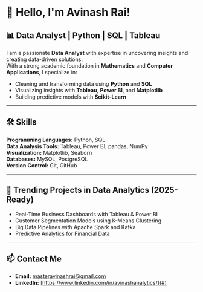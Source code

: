 # 👋 Hello, I'm Avinash Rai!  
## 📊 Data Analyst | Python | SQL | Tableau  

I am a passionate **Data Analyst** with expertise in uncovering insights and creating data-driven solutions.  
With a strong academic foundation in **Mathematics** and **Computer Applications**, I specialize in:  
- Cleaning and transforming data using **Python** and **SQL**  
- Visualizing insights with **Tableau**, **Power BI**, and **Matplotlib**  
- Building predictive models with **Scikit-Learn**  

---  

## 🛠️ Skills  
**Programming Languages:** Python, SQL  
**Data Analysis Tools:** Tableau, Power BI, pandas, NumPy  
**Visualization:** Matplotlib, Seaborn  
**Databases:** MySQL, PostgreSQL  
**Version Control:** Git, GitHub  

---  

## 🌟 Trending Projects in Data Analytics (2025-Ready)  
- Real-Time Business Dashboards with Tableau & Power BI  
- Customer Segmentation Models using K-Means Clustering  
- Big Data Pipelines with Apache Spark and Kafka  
- Predictive Analytics for Financial Data  

---  

## 📫 Contact Me  
- **Email:** masteravinashrai@gmail.com  
- **LinkedIn:** [https://www.linkedin.com/in/avinashanalytics/](#)
